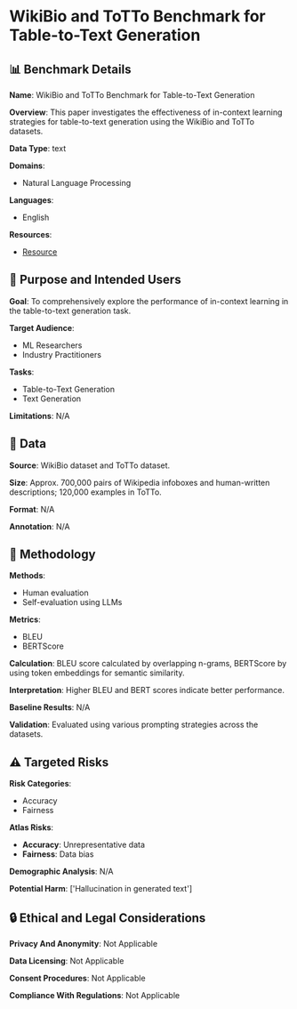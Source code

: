 # WikiBio and ToTTo Benchmark for Table-to-Text Generation

## 📊 Benchmark Details

**Name**: WikiBio and ToTTo Benchmark for Table-to-Text Generation

**Overview**: This paper investigates the effectiveness of in-context learning strategies for table-to-text generation using the WikiBio and ToTTo datasets.

**Data Type**: text

**Domains**:
- Natural Language Processing

**Languages**:
- English

**Resources**:
- [Resource](https://arxiv.org/abs/2410.12878)

## 🎯 Purpose and Intended Users

**Goal**: To comprehensively explore the performance of in-context learning in the table-to-text generation task.

**Target Audience**:
- ML Researchers
- Industry Practitioners

**Tasks**:
- Table-to-Text Generation
- Text Generation

**Limitations**: N/A

## 💾 Data

**Source**: WikiBio dataset and ToTTo dataset.

**Size**: Approx. 700,000 pairs of Wikipedia infoboxes and human-written descriptions; 120,000 examples in ToTTo.

**Format**: N/A

**Annotation**: N/A

## 🔬 Methodology

**Methods**:
- Human evaluation
- Self-evaluation using LLMs

**Metrics**:
- BLEU
- BERTScore

**Calculation**: BLEU score calculated by overlapping n-grams, BERTScore by using token embeddings for semantic similarity.

**Interpretation**: Higher BLEU and BERT scores indicate better performance.

**Baseline Results**: N/A

**Validation**: Evaluated using various prompting strategies across the datasets.

## ⚠️ Targeted Risks

**Risk Categories**:
- Accuracy
- Fairness

**Atlas Risks**:
- **Accuracy**: Unrepresentative data
- **Fairness**: Data bias

**Demographic Analysis**: N/A

**Potential Harm**: ['Hallucination in generated text']

## 🔒 Ethical and Legal Considerations

**Privacy And Anonymity**: Not Applicable

**Data Licensing**: Not Applicable

**Consent Procedures**: Not Applicable

**Compliance With Regulations**: Not Applicable
